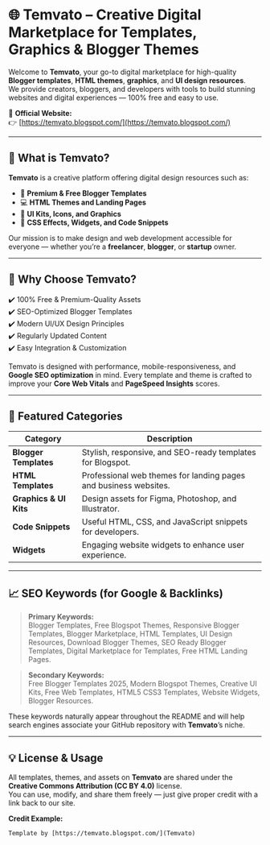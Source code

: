 # 🌐 Temvato – Creative Digital Marketplace for Templates, Graphics & Blogger Themes

Welcome to **Temvato**, your go-to digital marketplace for high-quality **Blogger templates**, **HTML themes**, **graphics**, and **UI design resources**.  
We provide creators, bloggers, and developers with tools to build stunning websites and digital experiences — 100% free and easy to use.

🔗 **Official Website:**  
👉 [https://temvato.blogspot.com/](https://temvato.blogspot.com/)

---

## 🎨 What is Temvato?

**Temvato** is a creative platform offering digital design resources such as:
- 🧱 **Premium & Free Blogger Templates**
- 💻 **HTML Themes and Landing Pages**
- 🎨 **UI Kits, Icons, and Graphics**
- 🧩 **CSS Effects, Widgets, and Code Snippets**

Our mission is to make design and web development accessible for everyone — whether you’re a **freelancer**, **blogger**, or **startup** owner.

---

## 🧠 Why Choose Temvato?

✔️ 100% Free & Premium-Quality Assets  
✔️ SEO-Optimized Blogger Templates  
✔️ Modern UI/UX Design Principles  
✔️ Regularly Updated Content  
✔️ Easy Integration & Customization  

Temvato is designed with performance, mobile-responsiveness, and **Google SEO optimization** in mind. Every template and theme is crafted to improve your **Core Web Vitals** and **PageSpeed Insights** scores.

---

## 🚀 Featured Categories

| Category | Description |
|-----------|--------------|
| **Blogger Templates** | Stylish, responsive, and SEO-ready templates for Blogspot. |
| **HTML Templates** | Professional web themes for landing pages and business websites. |
| **Graphics & UI Kits** | Design assets for Figma, Photoshop, and Illustrator. |
| **Code Snippets** | Useful HTML, CSS, and JavaScript snippets for developers. |
| **Widgets** | Engaging website widgets to enhance user experience. |

---

## 📈 SEO Keywords (for Google & Backlinks)

> **Primary Keywords:**  
> Blogger Templates, Free Blogspot Themes, Responsive Blogger Templates, Blogger Marketplace, HTML Templates, UI Design Resources, Download Blogger Themes, SEO Ready Blogger Templates, Digital Marketplace for Templates, Free HTML Landing Pages.

> **Secondary Keywords:**  
> Free Blogger Templates 2025, Modern Blogspot Themes, Creative UI Kits, Free Web Templates, HTML5 CSS3 Templates, Website Widgets, Blogger Resources.

These keywords naturally appear throughout the README and will help search engines associate your GitHub repository with **Temvato**’s niche.

---

## 💡 License & Usage

All templates, themes, and assets on **Temvato** are shared under the **Creative Commons Attribution (CC BY 4.0)** license.  
You can use, modify, and share them freely — just give proper credit with a link back to our site.

**Credit Example:**
```html
Template by [https://temvato.blogspot.com/](Temvato)
